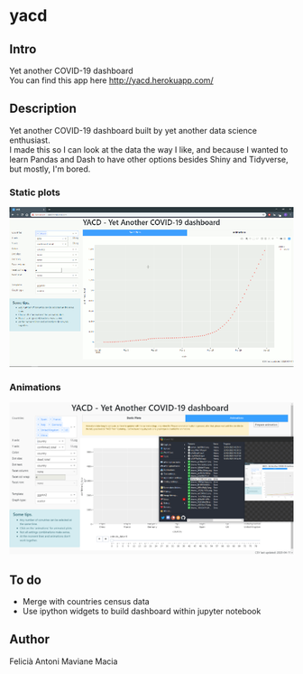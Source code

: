 # yacd

## Intro

Yet another COVID-19 dashboard  
You can find this app here http://yacd.herokuapp.com/

## Description

Yet another COVID-19 dashboard built by yet another data science enthusiast.  
I made this so I can look at the data the way I like, and because I wanted to learn Pandas and Dash to have other options besides Shiny and Tidyverse, but mostly, I'm bored.  

### Static plots

![static plot](./resources/static_plot.gif)

### Animations

![animations](./resources/animation.gif)

## To do

- Merge with countries census data
- Use ipython widgets to build dashboard within jupyter notebook

## Author

Felicià Antoni Maviane Macia
